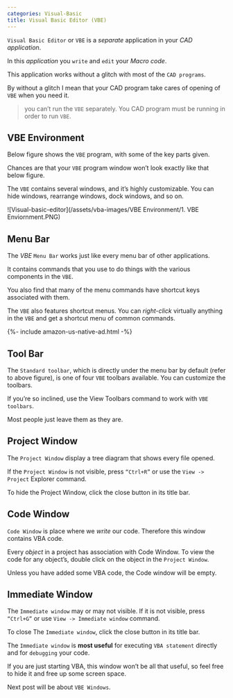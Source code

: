 ```yaml
---
categories: Visual-Basic
title: Visual Basic Editor (VBE)
---
```


`Visual Basic Editor` or `VBE` is a *separate* application in your *CAD application*. 

In this *application* you `write` and `edit` your *Macro code*. 

This application works without a glitch with most of the `CAD programs`. 

By without a glitch I mean that your CAD program take cares of opening of `VBE` when you need it.

> you can’t run the `VBE` separately. You CAD program must be running in order to run `VBE`.

## VBE Environment

Below figure shows the `VBE` program, with some of the key parts given. 

Chances are that your `VBE` program window won’t look exactly like that below figure. 

The `VBE` contains several windows, and it’s highly customizable. You can hide windows, rearrange windows, dock windows, and so on.

![Visual-basic-editor](/assets/vba-images/VBE Environment/1. VBE Enviornment.PNG)

## Menu Bar

The *VBE* `Menu Bar` works just like every menu bar of other applications. 

It contains commands that you use to do things with the various components in the `VBE`. 

You also find that many of the menu commands have shortcut keys associated with them.

The `VBE` also features shortcut menus. You can *right-click* virtually anything in the `VBE` and get a shortcut menu of common commands.

{%- include amazon-us-native-ad.html -%}

## Tool Bar

The `Standard toolbar`, which is directly under the menu bar by default (refer to above figure), is one of four `VBE` toolbars available. You can customize the toolbars. 

If you’re so inclined, use the View Toolbars command to work with `VBE toolbars`. 

Most people just leave them as they are.

## Project Window

The `Project Window` display a tree diagram that shows every file opened. 

If the `Project Window` is not visible, press `“Ctrl+R”` or use the `View -> Project` Explorer command. 

To hide the Project Window, click the close button in its title bar.

## Code Window

`Code Window` is place where we *write* our code. Therefore this window contains VBA code. 

Every *object* in a project has association with Code Window. To view the code for any object’s, double click on the object in the `Project Window`. 

Unless you have added some VBA code, the Code window will be empty.

## Immediate Window

The `Immediate window` may or may not visible. If it is not visible, press `“Ctrl+G”` or use `View -> Immediate window` command. 

To close The `Immediate window`, click the close button in its title bar.

The `Immediate window` is **most useful** for executing `VBA statement` directly and for `debugging` your code. 

If you are just starting VBA, this window won’t be all that useful, so feel free to hide it and free up some screen space.

Next post will be about `VBE Windows`. 
